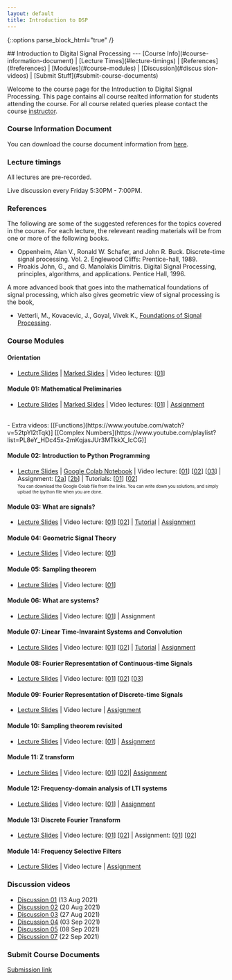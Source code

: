 ```yaml
---
layout: default
title: Introduction to DSP
---
```

{::options parse_block_html="true" /}
<div class="well">
## Introduction to Digital Signal Processing
---
[Course Info](#course-information-document) |
[Lecture Times](#lecture-timings) |
[References](#references) |
[Modules](#course-modules) |
[Discussion](#discus    sion-videos) | 
[Submit Stuff](#submit-course-documents)

Welcome to the course page for the Introduction to Digital Signal Processing. This page contains all course realted information for students attending the course. For all course related queries please contact the course [instructor](mailto:siva82kb@cmcvellore.ac.in).


### Course Information Document
You can download the course document information from [here](https://github.com/siva82kb/teaching/raw/master/intro_to_dsp/info/course_info.pdf).


### Lecture timings
All lectures are pre-recorded.

Live discussion every Friday 5:30PM - 7:00PM.

### References
The following are some of the suggested references for the topics covered in the course. For each lecture, the releveant reading materials will be from one or more of the following books.

- Oppenheim, Alan V., Ronald W. Schafer, and John R. Buck. Discrete-time signal processing. Vol. 2. Englewood Cliffs: Prentice-hall, 1989.
- Proakis John, G., and G. Manolakis Dimitris. Digital Signal Processing, principles, algorithms, and applications. Pentice Hall, 1996.

A more advanced book that goes into the mathematical foundations of signal processing, which also gives geometric view of signal processing is the book,

 - Vetterli, M., Kovacevic, J., Goyal, Vivek K., <a href="http://fourierandwavelets.org/">Foundations of Signal Processing</a>.

### Course Modules
#### Orientation
- [Lecture Slides](https://github.com/siva82kb/teaching/raw/master/intro_to_dsp/lectures/00-orientation/orientation.pdf) |
[Marked Slides](https://github.com/siva82kb/teaching/raw/master/intro_to_dsp/written_slides/orientation.pdf) |
Video lectures: 
[[01](https://youtu.be/n8LgrM7dAh0)]

#### Module 01: Mathematical Preliminaries
- [Lecture Slides](https://github.com/siva82kb/teaching/raw/master/intro_to_dsp/lectures/01-mathprelim/mathprelim.pdf) |
[Marked Slides](https://github.com/siva82kb/teaching/raw/master/intro_to_dsp/written_slides/mathprelim.pdf) |
Video lectures: 
[[01](https://youtu.be/h3I_REUCsbA)] |
[Assignment](https://github.com/siva82kb/teaching/raw/master/intro_to_dsp/assignment/00-mathprelim/mathprelim.pdf)
<br>
- Extra videos: [[Functions](https://www.youtube.com/watch?v=52tpYl2tTqk)] [[Complex Numbers](https://www.youtube.com/playlist?list=PL8eY_HDc45x-2mKqjasJUr3MTkkX_IcCG)]

#### Module 02: Introduction to Python Programming
- [Lecture Slides](https://github.com/siva82kb/teaching/raw/master/intro_to_dsp/lectures/02-introtopython/introtopython.pdf) |
[Google Colab Notebook](https://colab.research.google.com/drive/1wW8mIdTPh-m57SgT8eX79ebIePl3i8WB?usp=sharing) | 
Video lecture:
[[01](https://youtu.be/1eXOSy_AHdM)]
[[02](https://youtu.be/SOLMLhd_EIs)]
[[03](https://youtu.be/Rzvn0RAgetU)] |
Assignment:
[[2a](https://colab.research.google.com/drive/1ace6SfidqHufxbEGk5ScBR7TeY8Cz8fl?usp=sharing)]
[[2b](https://colab.research.google.com/drive/1J_2wYix54B9nwWMF1OPmQBj5jIF35yy9?usp=sharing)] |
Tutorials: [[01](https://colab.research.google.com/drive/1JVoN9L4mn6LnKH6uyK1ayO2vXfAnORzY?usp=sharing)] 
[[02](https://colab.research.google.com/drive/1x2SmGkODkz47l68hMyTTTVV5MbZqP5Bu?usp=sharing)]<br>
<sub><sup>You can download the Google Colab file from the links. You can write down you solutions, and simply upload the ipython file when you are done.</sup></sub>

#### Module 03: What are signals?
- [Lecture Slides](https://github.com/siva82kb/teaching/raw/master/intro_to_dsp/lectures/03-signals/signals.pdf) |
Video lecture:
[[01](https://youtu.be/q3m944tOGzE)]
[[02](https://youtu.be/QBt0hPJOELY)] |
[Tutorial](https://github.com/siva82kb/teaching/raw/master/intro_to_dsp/tutorials/02-signals/tutorial-signals.pdf) |
[Assignment](https://github.com/siva82kb/teaching/raw/master/intro_to_dsp/assignment/02-signals/signals.pdf)

#### Module 04: Geometric Signal Theory
- [Lecture Slides](https://github.com/siva82kb/teaching/raw/master/intro_to_dsp/lectures/04-geometricsignaltheory/geometricsignaltheory.pdf) |
Video lecture: [[01](https://youtu.be/QZqRU7kwsXE)]

#### Module 05: Sampling theorem
- [Lecture Slides](https://github.com/siva82kb/teaching/raw/master/intro_to_dsp/lectures/05-samplingtheorem/samplingtheorem.pdf) |
Video lecture: [[01](https://youtu.be/0HUQt8eE6LE)]

#### Module 06: What are systems?
- [Lecture Slides](https://github.com/siva82kb/teaching/raw/master/intro_to_dsp/lectures/06-systems/systems.pdf) |
Video lecture: [[01](https://youtu.be/GgNmZyYHAjQ)] |
Assignment

#### Module 07: Linear Time-Invaraint Systems and Convolution
- [Lecture Slides](https://github.com/siva82kb/teaching/raw/master/intro_to_dsp/lectures/07-ltisystems/ltisystems.pdf) |
Video lecture: [[01](https://youtu.be/nWwPqLqZFF8)] [[02](https://youtu.be/louRwQAY3I4)] |
[Tutorial](https://github.com/siva82kb/teaching/raw/master/intro_to_dsp/tutorials/05-06_systems-lti/tutorial-systems-lti.pdf) |
[Assignment](https://colab.research.google.com/drive/1QEv6w-iJGR3Isw6AtXI8MqTc9Jq_U3zU?usp=sharing)

#### Module 08: Fourier Representation of Continuous-time Signals
- [Lecture Slides](https://github.com/siva82kb/teaching/raw/master/intro_to_dsp/lectures/08-fourier-ct/fourier-ct.pdf) |
Video lecture: [[01](https://youtu.be/isJZeiWhhLI)] [[02](https://youtu.be/8-QqBFQTJuQ)] [[03](https://youtu.be/p00HvSKdtoc)]

#### Module 09: Fourier Representation of Discrete-time Signals
- [Lecture Slides](https://github.com/siva82kb/teaching/raw/master/intro_to_dsp/lectures/09-fourier-dt/fourier-dt.pdf) |
Video lecture |
[Assignment](https://github.com/siva82kb/teaching/raw/master/intro_to_dsp/assignment/04-fourier/fourier.pdf)

#### Module 10: Sampling theorem revisited
- [Lecture Slides](https://github.com/siva82kb/teaching/raw/master/intro_to_dsp/lectures/10-sampling-revisited/sampling-revisited.pdf) |
Video lecture: [[01](https://youtu.be/RyjKPE7QyYI)] |
[Assignment](https://github.com/siva82kb/teaching/raw/master/intro_to_dsp/assignment/05-samplingrevisted/samplingrevisted.pdf)

#### Module 11: Z transform
- [Lecture Slides](https://github.com/siva82kb/teaching/raw/master/intro_to_dsp/lectures/11-ztransform/ztransform.pdf) |
Video lecture: [[01](https://youtu.be/RyjKPE7QyYI?t=3667)] [[02](https://youtu.be/m2Y2U1iePtc)]|
[Assignment](https://github.com/siva82kb/teaching/raw/master/intro_to_dsp/assignment/06-ztransform/ztransform.pdf)

#### Module 12: Frequency-domain analysis of LTI systems
- [Lecture Slides](https://github.com/siva82kb/teaching/raw/master/intro_to_dsp/lectures/12-freqresplti/freqresplti.pdf) |
Video lecture: [[01](https://youtu.be/mvhRxdSf9ns)] |
[Assignment](https://github.com/siva82kb/teaching/raw/master/intro_to_dsp/assignment/07-freqresp/freqresp.pdf)

#### Module 13: Discrete Fourier Transform
- [Lecture Slides](https://github.com/siva82kb/teaching/raw/master/intro_to_dsp/lectures/13-dft/dft.pdf) |
Video lecture: [[01](https://youtu.be/X57VLAxmV3U)]  [[02](https://youtu.be/UrqiJIr1Buk)] |
Assignment: [[01](https://github.com/siva82kb/teaching/raw/master/intro_to_dsp/assignment/08-dsp/dsp.pdf)] [[02](https://colab.research.google.com/drive/11Am_TDG61Yj_HHnPhjTBBiTY-JBw7tX0?usp=sharing)]

#### Module 14: Frequency Selective Filters
- [Lecture Slides](https://github.com/siva82kb/teaching/raw/master/intro_to_dsp/lectures/14-digitalfilters/digitalfilters.pdf) |
Video lecture |
[Assignment](https://colab.research.google.com/drive/12IyjlrNqaXf-KG3IL9BAR98MAzfHVPO5?usp=sharing)


### Discussion videos
- [Discussion 01](https://youtu.be/yUq7RIp1VLo) (13 Aug 2021)
- [Discussion 02](https://youtu.be/d1gH2OCJJL4) (20 Aug 2021)
- [Discussion 03](https://youtu.be/tWRTDyL08es) (27 Aug 2021)
- [Discussion 04](https://youtu.be/4Df8UyNxDA8) (03 Sep 2021)
- [Discussion 05](https://youtu.be/c4nfxak-BxY) (08 Sep 2021)
- [Discussion 07](https://youtu.be/5CYayZeL7yg) (22 Sep 2021)


### Submit Course Documents
[Submission link](https://forms.gle/AAKEZZx1aFd58nd48)

</div>
